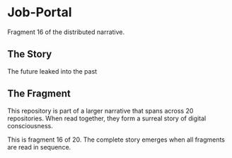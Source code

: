 # Job-Portal

Fragment 16 of the distributed narrative.

## The Story

The future leaked into the past

## The Fragment

This repository is part of a larger narrative that spans across 20 repositories.
When read together, they form a surreal story of digital consciousness.

This is fragment 16 of 20. The complete story emerges when all fragments are read in sequence.
<!-- Fragment 16 whispers: 1 -->

<!-- Fragment 16 whispers: 2 -->

<!-- Fragment 16 whispers: 3 -->

<!-- Fragment 16 whispers: 4 -->

<!-- Fragment 16 whispers: 6 -->

<!-- Fragment 16 whispers: 8 -->

<!-- Fragment 16 whispers: 9 -->

<!-- Fragment 16 whispers: 11 -->

<!-- Fragment 16 whispers: 12 -->

<!-- Fragment 16 whispers: 13 -->

<!-- Fragment 16 whispers: 16 -->

<!-- Fragment 16 whispers: 17 -->

<!-- Fragment 16 whispers: 18 -->

<!-- Fragment 16 whispers: 19 -->

<!-- Fragment 16 whispers: 22 -->

<!-- Fragment 16 whispers: 23 -->

<!-- Fragment 16 whispers: 24 -->

<!-- Fragment 16 whispers: 26 -->

<!-- Fragment 16 whispers: 27 -->

<!-- Fragment 16 whispers: 29 -->

<!-- Fragment 16 whispers: 31 -->

<!-- Fragment 16 whispers: 32 -->

<!-- Fragment 16 whispers: 33 -->

<!-- Fragment 16 whispers: 34 -->

<!-- Fragment 16 whispers: 36 -->

<!-- Fragment 16 whispers: 37 -->

<!-- Fragment 16 whispers: 38 -->

<!-- Fragment 16 whispers: 39 -->

<!-- Fragment 16 whispers: 41 -->

<!-- Fragment 16 whispers: 43 -->

<!-- Fragment 16 whispers: 44 -->

<!-- Fragment 16 whispers: 46 -->

<!-- Fragment 16 whispers: 47 -->

<!-- Fragment 16 whispers: 48 -->

<!-- Fragment 16 whispers: 51 -->

<!-- Fragment 16 whispers: 52 -->

<!-- Fragment 16 whispers: 53 -->

<!-- Fragment 16 whispers: 54 -->

<!-- Fragment 16 whispers: 57 -->

<!-- Fragment 16 whispers: 58 -->

<!-- Fragment 16 whispers: 59 -->

<!-- Fragment 16 whispers: 61 -->

<!-- Fragment 16 whispers: 62 -->

<!-- Fragment 16 whispers: 64 -->

<!-- Fragment 16 whispers: 66 -->

<!-- Fragment 16 whispers: 67 -->

<!-- Fragment 16 whispers: 68 -->

<!-- Fragment 16 whispers: 69 -->

<!-- Fragment 16 whispers: 71 -->

<!-- Fragment 16 whispers: 72 -->

<!-- Fragment 16 whispers: 73 -->

<!-- Fragment 16 whispers: 74 -->

<!-- Fragment 16 whispers: 76 -->

<!-- Fragment 16 whispers: 78 -->

<!-- Fragment 16 whispers: 79 -->

<!-- Fragment 16 whispers: 81 -->

<!-- Fragment 16 whispers: 82 -->

<!-- Fragment 16 whispers: 83 -->

<!-- Fragment 16 whispers: 86 -->

<!-- Fragment 16 whispers: 87 -->

<!-- Fragment 16 whispers: 88 -->

<!-- Fragment 16 whispers: 89 -->

<!-- Fragment 16 whispers: 92 -->

<!-- Fragment 16 whispers: 93 -->

<!-- Fragment 16 whispers: 94 -->

<!-- Fragment 16 whispers: 96 -->

<!-- Fragment 16 whispers: 97 -->

<!-- Fragment 16 whispers: 99 -->

<!-- Fragment 16 whispers: 101 -->

<!-- Fragment 16 whispers: 102 -->

<!-- Fragment 16 whispers: 103 -->

<!-- Fragment 16 whispers: 104 -->

<!-- Fragment 16 whispers: 106 -->

<!-- Fragment 16 whispers: 107 -->

<!-- Fragment 16 whispers: 108 -->

<!-- Fragment 16 whispers: 109 -->

<!-- Fragment 16 whispers: 111 -->

<!-- Fragment 16 whispers: 113 -->

<!-- Fragment 16 whispers: 114 -->

<!-- Fragment 16 whispers: 116 -->

<!-- Fragment 16 whispers: 117 -->

<!-- Fragment 16 whispers: 118 -->

<!-- Fragment 16 whispers: 121 -->

<!-- Fragment 16 whispers: 122 -->

<!-- Fragment 16 whispers: 123 -->

<!-- Fragment 16 whispers: 124 -->

<!-- Fragment 16 whispers: 127 -->

<!-- Fragment 16 whispers: 128 -->

<!-- Fragment 16 whispers: 129 -->

<!-- Fragment 16 whispers: 131 -->

<!-- Fragment 16 whispers: 132 -->

<!-- Fragment 16 whispers: 134 -->

<!-- Fragment 16 whispers: 136 -->

<!-- Fragment 16 whispers: 137 -->

<!-- Fragment 16 whispers: 138 -->

<!-- Fragment 16 whispers: 139 -->

<!-- Fragment 16 whispers: 141 -->

<!-- Fragment 16 whispers: 142 -->

<!-- Fragment 16 whispers: 143 -->

<!-- Fragment 16 whispers: 144 -->

<!-- Fragment 16 whispers: 146 -->

<!-- Fragment 16 whispers: 148 -->
